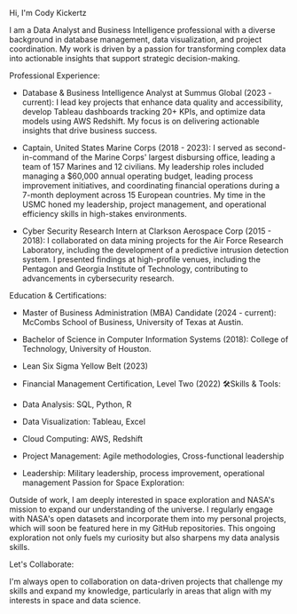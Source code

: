 Hi, I'm Cody Kickertz

I am a Data Analyst and Business Intelligence professional with a diverse background in database management, data visualization, and project coordination. My work is driven by a passion for transforming complex data into actionable insights that support strategic decision-making.

Professional Experience:

- Database & Business Intelligence Analyst at Summus Global (2023 - current): I lead key projects that enhance data quality and accessibility, develop Tableau dashboards tracking 20+ KPIs, and optimize data models using AWS Redshift. My focus is on delivering actionable insights that drive business success.

- Captain, United States Marine Corps (2018 - 2023): I served as second-in-command of the Marine Corps' largest disbursing office, leading a team of 157 Marines and 12 civilians. My leadership roles included managing a $60,000 annual operating budget, leading process improvement initiatives, and coordinating financial operations during a 7-month deployment across 15 European countries. My time in the USMC honed my leadership, project management, and operational efficiency skills in high-stakes environments.

- Cyber Security Research Intern at Clarkson Aerospace Corp (2015 - 2018): I collaborated on data mining projects for the Air Force Research Laboratory, including the development of a predictive intrusion detection system. I presented findings at high-profile venues, including the Pentagon and Georgia Institute of Technology, contributing to advancements in cybersecurity research.

Education & Certifications:

- Master of Business Administration (MBA) Candidate (2024 - current): McCombs School of Business, University of Texas at Austin.
- Bachelor of Science in Computer Information Systems (2018): College of Technology, University of Houston.
- Lean Six Sigma Yellow Belt (2023)
- Financial Management Certification, Level Two (2022)
🛠Skills & Tools:

- Data Analysis: SQL, Python, R
- Data Visualization: Tableau, Excel
- Cloud Computing: AWS, Redshift
- Project Management: Agile methodologies, Cross-functional leadership
- Leadership: Military leadership, process improvement, operational management
  Passion for Space Exploration:

Outside of work, I am deeply interested in space exploration and NASA's mission to expand our understanding of the universe. I regularly engage with NASA's open datasets and incorporate them into my personal projects, which will soon be featured here in my GitHub repositories. This ongoing exploration not only fuels my curiosity but also sharpens my data analysis skills.

Let's Collaborate:

I'm always open to collaboration on data-driven projects that challenge my skills and expand my knowledge, particularly in areas that align with my interests in space and data science.
